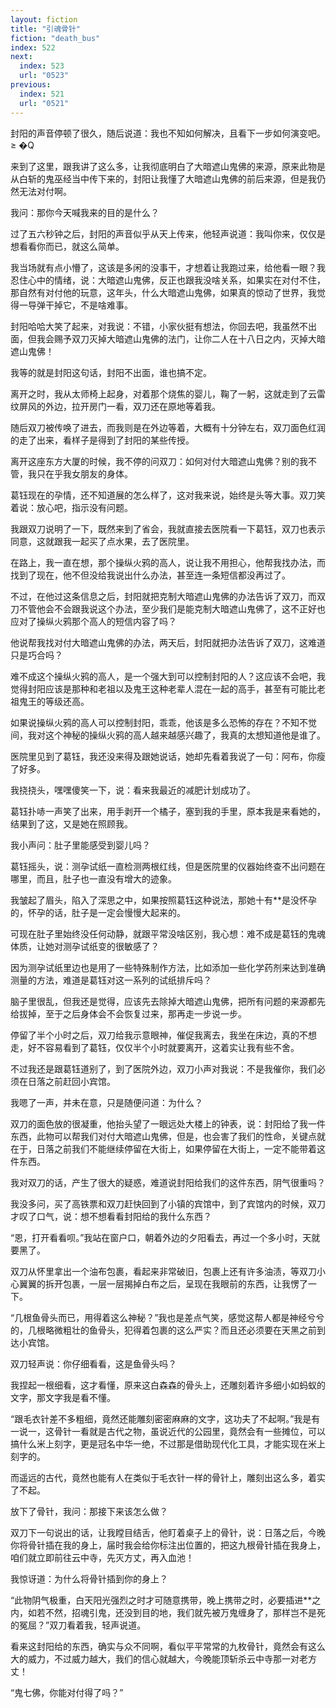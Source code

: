 ```yaml
---
layout: fiction
title: "引魂骨针"
fiction: "death_bus"
index: 522
next:
  index: 523
  url: "0523"
previous:
  index: 521
  url: "0521"
---
```

封阳的声音停顿了很久，随后说道：我也不知如何解决，且看下一步如何演变吧。≥ �Q

来到了这里，跟我讲了这么多，让我彻底明白了大暗遮山鬼佛的来源，原来此物是从白斩的鬼巫经当中传下来的，封阳让我懂了大暗遮山鬼佛的前后来源，但是我仍然无法对付啊。

我问：那你今天喊我来的目的是什么？

过了五六秒钟之后，封阳的声音似乎从天上传来，他轻声说道：我叫你来，仅仅是想看看你而已，就这么简单。

我当场就有点小懵了，这该是多闲的没事干，才想着让我跑过来，给他看一眼？我忍住心中的情绪，说：大暗遮山鬼佛，反正也跟我没啥关系，如果实在对付不住，那自然有对付他的玩意，这年头，什么大暗遮山鬼佛，如果真的惊动了世界，我觉得一导弹干掉它，不是啥难事。

封阳哈哈大笑了起来，对我说：不错，小家伙挺有想法，你回去吧，我虽然不出面，但我会赐予双刀灭掉大暗遮山鬼佛的法门，让你二人在十八日之内，灭掉大暗遮山鬼佛！

我等的就是封阳这句话，封阳不出面，谁也搞不定。

离开之时，我从太师椅上起身，对着那个烧焦的婴儿，鞠了一躬，这就走到了云雷纹屏风的外边，拉开房门一看，双刀还在原地等着我。

随后双刀被传唤了进去，而我则是在外边等着，大概有十分钟左右，双刀面色红润的走了出来，看样子是得到了封阳的某些传授。

离开这座东方大厦的时候，我不停的问双刀：如何对付大暗遮山鬼佛？别的我不管，我只在乎我女朋友的身体。

葛钰现在的孕情，还不知道展的怎么样了，这对我来说，始终是头等大事。双刀笑着说：放心吧，指示没有问题。

我跟双刀说明了一下，既然来到了省会，我就直接去医院看一下葛钰，双刀也表示同意，这就跟我一起买了点水果，去了医院里。

在路上，我一直在想，那个操纵火鸦的高人，说让我不用担心，他帮我找办法，而找到了现在，他不但没给我说出什么办法，甚至连一条短信都没再过了。

不过，在他过这条信息之后，封阳就把克制大暗遮山鬼佛的办法告诉了双刀，而双刀不管他会不会跟我说这个办法，至少我们是能克制大暗遮山鬼佛了，这不正好也应对了操纵火鸦那个高人的短信内容了吗？

他说帮我找对付大暗遮山鬼佛的办法，两天后，封阳就把办法告诉了双刀，这难道只是巧合吗？

难不成这个操纵火鸦的高人，是一个强大到可以控制封阳的人？这应该不会吧，我觉得封阳应该是那种和老祖以及鬼王这种老辈人混在一起的高手，甚至有可能比老祖鬼王的等级还高。

如果说操纵火鸦的高人可以控制封阳，乖乖，他该是多么恐怖的存在？不知不觉间，我对这个神秘的操纵火鸦的高人越来越感兴趣了，我真的太想知道他是谁了。

医院里见到了葛钰，我还没来得及跟她说话，她却先看着我说了一句：阿布，你瘦了好多。

我挠挠头，嘿嘿傻笑一下，说：看来我最近的减肥计划成功了。

葛钰扑哧一声笑了出来，用手剥开一个橘子，塞到我的手里，原本我是来看她的，结果到了这，又是她在照顾我。

我小声问：肚子里能感受到婴儿吗？

葛钰摇头，说：测孕试纸一直检测两根红线，但是医院里的仪器始终查不出问题在哪里，而且，肚子也一直没有增大的迹象。

我皱起了眉头，陷入了深思之中，如果按照葛钰这种说法，那她十有**是没怀孕的，怀孕的话，肚子是一定会慢慢大起来的。

可现在肚子里始终没任何动静，就跟平常没啥区别，我心想：难不成是葛钰的鬼魂体质，让她对测孕试纸变的很敏感了？

因为测孕试纸里边也是用了一些特殊制作方法，比如添加一些化学药剂来达到准确测量的方法，难道是葛钰对这一系列的试纸排斥吗？

脑子里很乱，但我还是觉得，应该先去除掉大暗遮山鬼佛，把所有问题的来源都先给拔掉，至于之后身体会不会恢复过来，那再走一步说一步。

停留了半个小时之后，双刀给我示意眼神，催促我离去，我坐在床边，真的不想走，好不容易看到了葛钰，仅仅半个小时就要离开，这着实让我有些不舍。

不过我还是跟葛钰道别了，到了医院外边，双刀小声对我说：不是我催你，我们必须在日落之前赶回小宾馆。

我嗯了一声，并未在意，只是随便问道：为什么？

双刀的面色放的很凝重，他抬头望了一眼远处大楼上的钟表，说：封阳给了我一件东西，此物可以帮我们对付大暗遮山鬼佛，但是，也会害了我们的性命，关键点就在于，日落之前我们不能继续停留在大街上，如果停留在大街上，一定不能带着这件东西。

我对双刀的话，产生了很大的疑惑，难道说封阳给我们的这件东西，阴气很重吗？

我没多问，买了高铁票和双刀赶快回到了小镇的宾馆中，到了宾馆内的时候，双刀才叹了口气，说：想不想看看封阳给的我什么东西？

“恩，打开看看呗。”我站在窗户口，朝着外边的夕阳看去，再过一个多小时，天就要黑了。

双刀从怀里拿出一个油布包裹，看起来非常破旧，包裹上还有许多油渍，等双刀小心翼翼的拆开包裹，一层一层揭掉白布之后，呈现在我眼前的东西，让我愣了一下。

“几根鱼骨头而已，用得着这么神秘？”我也是差点气笑，感觉这帮人都是神经兮兮的，几根略微粗壮的鱼骨头，犯得着包裹的这么严实？而且还必须要在天黑之前到达小宾馆。

双刀轻声说：你仔细看看，这是鱼骨头吗？

我捏起一根细看，这才看懂，原来这白森森的骨头上，还雕刻着许多细小如蚂蚁的文字，那文字我是看不懂。

“跟毛衣针差不多粗细，竟然还能雕刻密密麻麻的文字，这功夫了不起啊。”我是有一说一，这骨针一看就是古代之物，虽说近代的公园里，竟然会有一些摊位，可以搞什么米上刻字，更是冠名中华一绝，不过那是借助现代化工具，才能实现在米上刻字的。

而遥远的古代，竟然也能有人在类似于毛衣针一样的骨针上，雕刻出这么多，着实了不起。

放下了骨针，我问：那接下来该怎么做？

双刀下一句说出的话，让我瞠目结舌，他盯着桌子上的骨针，说：日落之后，今晚你将骨针插在我的身上，届时我会给你标注出位置的，把这九根骨针插在我身上，咱们就立即前往云中寺，先灭方丈，再入血池！

我惊讶道：为什么将骨针插到你的身上？

“此物阴气极重，白天阳光强烈之时才可随意携带，晚上携带之时，必要插进**之内，如若不然，招魂引鬼，还没到目的地，我们就先被万鬼缠身了，那样岂不是死的冤屈？”双刀看着我，轻声说道。

看来这封阳给的东西，确实与众不同啊，看似平平常常的九枚骨针，竟然会有这么大的威力，不过威力越大，我们的信心就越大，今晚能顶斩杀云中寺那一对老方丈！

“鬼七佛，你能对付得了吗？”